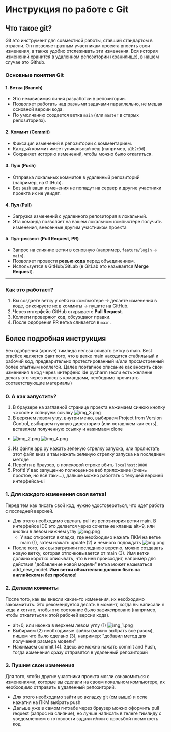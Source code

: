 # Инструкция по работе с Git
## Что такое git?
Git это инструмент для совместной работы, ставший стандартом в отрасли. Он позволяет разным участникам проекта вносить 
свои изменения, а также удобно отслеживать эти изменения. Вся история изменений хранится в удаленном репозитории (хранилище),
в нашем случае это Github. 
### Основные понятия Git  

#### 1. **Ветка (Branch)**  
   - Это независимая линия разработки в репозитории.  
   - Позволяет работать над разными задачами параллельно, не мешая основной версии кода.  
   - По умолчанию создается ветка `main` (или `master` в старых репозиториях).

#### 2. **Коммит (Commit)**  
   - Фиксация изменений в репозитории с комментарием.  
   - Каждый коммит имеет уникальный хеш (например, `a1b2c3d`).  
   - Сохраняет историю изменений, чтобы можно было откатиться.

#### 3. **Пуш (Push)**  
   - Отправка локальных коммитов в удаленный репозиторий (например, на GitHub).  
   - Без `push` ваши изменения не попадут на сервер и другие участники проекта их не увидят.

#### 4. **Пул (Pull)**  
   - Загрузка изменений с удаленного репозитория в локальный.  
   - Эта команда позволяет на вашем локальном компьютере получить изменения, внесенные другим участником проекта

#### 5. **Пул-реквест (Pull Request, PR)**  
   - Запрос на слияние ветки в основную (например, `feature/login` → `main`).  
   - Позволяет провести **ревью кода** перед объединением.  
   - Используется в GitHub/GitLab (в GitLab это называется **Merge Request**).  

---

### Как это работает?  
1. Вы создаете ветку у себя на компьютере → делаете изменения в коде, фиксируете их в коммиты → пушите на GitHub.  
2. Через интерфейс GitHub открываете **Pull Request**.  
3. Коллеги проверяют код, обсуждают правки.  
4. После одобрения PR ветка сливается в `main`.

## Более подробная инструкция
Без одобрения (aprove) тимлида нельзя сливать ветку в main. Best practice является факт того, что в ветке main находится
стабильный и рабочий код, предварительно протестированный и/или просмотренный более опытным коллегой. Далее поэтапное 
описание как вносить свои изменения в код через интерфейс ide pycharm (если есть желание делать это через консоль командами, неободимо прочитать соответствующие материалы) 

### 0. А как запустить?
1) В браузере на заглавной странице проекта нажимаем синюю кнопку <>code и копируем ссылку
![img_3.png](images/github_code.png)
2) В верхнем левом углу, внутри меню, выбираем Project from Version Control, выбираем нужную директорию (или оставляем как есть), вставляем полученную ссылку и нажимаем clone
- ![img_2.png](images/version_control.png)
![img_4.png](images/clone.png)
3) Из файле app.py нажать зеленую стрелку запуска, или пролистать этот файл вниз и там нажать зеленую стрелку запуска на последнем методе
4) Перейти в браузер, в поисковой строке вбить `localhost:8080`
5) Profit! У вас запущенно полноценное веб приложение (очень простое, но всё таки...), дальше можно работать с текущей версией интерфейса-ui


### 1. Для каждого изменения своя ветка!
Перед тем как писать свой код, нужно удостовериться, что идет работа с последней версией.
- Для этого необходимо сделать pull из репозитория ветки main. В интерфейсе IDE это делается через сочетание клавиш alt+9, или кнопки в левом нижнем углу 
![img.png](images/icon_git.png)
  - У вас откроется вкладка, где необходимо нажать ПКМ на ветке main (1), затем нажать update (2) и немного подождать
![img.png](images/git_ide.png)
- После того, как вы загрузили последнюю версию, можно создавать новую ветку, которая отпочковывается от main (3). 
Имя ветки должно коротко описывать, что в ней происходит, например для действия "добавление новой модели" ветка может 
называться add_new_model. **Имя ветки обязательно должно быть на английском и без пробелов!**

### 2. Делаем коммиты
После того, как вы внесли какие-то изменения, их необходимо закоммитить. Это рекомендуется делать в момент, когда вы написали
n кода и хотите, чтобы это состояние было зафиксировано (например, чтобы откатиться к этой рабочей версии кода).
- alt+0, или иконка в верхнем левом углу (1)
![img_1.png](images/commit.png)
- Выбираем (2) необходимые файлы (можно выбрать все разом), пишем что было сделано (3), например: "добавил метод для получения размера модели"
- Нажимаем commit (4). Здесь же можно нажать commit and Push, тогда изменения сразу отправятся в удаленный репозиторий 

### 3. Пушим свои изменения
Для того, чтобы другие участники проекта могли ознакомиться с изменениями, которые вы сделали на своем локальном компьютере,
их необходимо отправить в удаленный репозиторий.
- Для этого необходимо зайти во вкладку git (см выше) и осле нажатия на ПКМ выбрать push
- Дальше уже в самом гитхабе через браузер можно оформить pull request (запрос на слияние), но лучше написать в телеге 
тимлиду с уведомлением о готовности задачи и/или с просьбой посмотреть код

